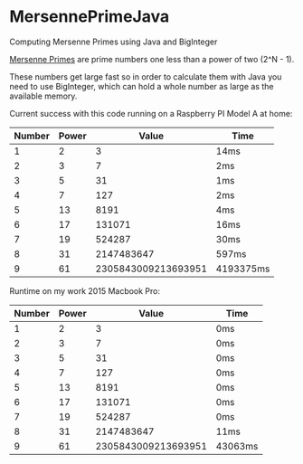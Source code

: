 # MersennePrimeJava
Computing Mersenne Primes using Java and BigInteger

[Mersenne Primes](https://en.wikipedia.org/wiki/Mersenne_prime) are prime numbers one less than a power of two (2^N - 1).

These numbers get large fast so in order to calculate them with Java you need to use BigInteger, which can hold a whole number as large as the available memory.

Current success with this code running on a Raspberry PI Model A at home:

Number|Power|Value|Time
---|---|---|---
1|2|3|14ms
2|3|7|2ms
3|5|31|1ms
4|7|127|2ms
5|13|8191|4ms
6|17|131071|16ms
7|19|524287|30ms
8|31|2147483647|597ms
9|61|2305843009213693951|4193375ms

Runtime on my work 2015 Macbook Pro:

Number|Power|Value|Time
---|---|---|---
1|2|3|0ms
2|3|7|0ms
3|5|31|0ms
4|7|127|0ms
5|13|8191|0ms
6|17|131071|0ms
7|19|524287|0ms
8|31|2147483647|11ms
9|61|2305843009213693951|43063ms
